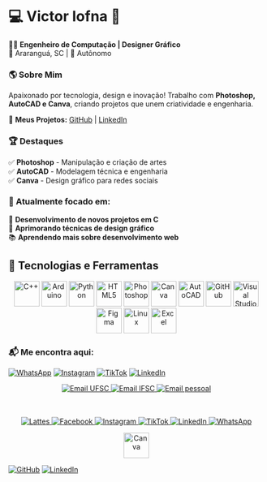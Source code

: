# 💻 Victor Iofna 🚀  

👨‍🎓 **Engenheiro de Computação | Designer Gráfico**  
📍 Araranguá, SC | 🔧 Autônomo  

### 🌎 Sobre Mim  
Apaixonado por tecnologia, design e inovação! Trabalho com **Photoshop, AutoCAD e Canva**, criando projetos que unem criatividade e engenharia.  

🔗 **Meus Projetos:** [GitHub](https://github.com/seuusuario) | [LinkedIn](https://linkedin.com/in/seuusuario)  

### 🏆 Destaques  
✅ **Photoshop** - Manipulação e criação de artes  
✅ **AutoCAD** - Modelagem técnica e engenharia  
✅ **Canva** - Design gráfico para redes sociais  

### 🎯 Atualmente focado em:
🚀 **Desenvolvimento de novos projetos em C**  
🎨 **Aprimorando técnicas de design gráfico**  
📚 **Aprendendo mais sobre desenvolvimento web**  

## 🚀 Tecnologias e Ferramentas

<div align="center">

  <!-- C++ -->
  <img src="https://cdn.jsdelivr.net/gh/devicons/devicon/icons/cplusplus/cplusplus-original.svg" title="C++" width="50" height="50"/>

  <!-- Arduino -->
  <img src="https://upload.wikimedia.org/wikipedia/commons/8/87/Arduino_Logo.svg" title="Arduino" width="50" height="50"/>

  <!-- Python -->
  <img src="https://cdn.jsdelivr.net/gh/devicons/devicon/icons/python/python-original.svg" title="Python" width="50" height="50"/>

  <!-- HTML5 -->
  <img src="https://cdn.jsdelivr.net/gh/devicons/devicon/icons/html5/html5-original.svg" title="HTML5" width="50" height="50"/>

  <!-- Photoshop -->
  <img src="https://cdn.jsdelivr.net/gh/devicons/devicon/icons/photoshop/photoshop-plain.svg" title="Photoshop" width="50" height="50"/>

  <!-- Canva -->
  <img src="https://img.icons8.com/color/48/000000/canva.png" title="Canva" width="50" height="50"/>

  <!-- AutoCAD -->
  <img src="https://raw.githubusercontent.com/devicons/devicon/master/icons/autocad/autocad-original.svg" title="AutoCAD" width="50" height="50"/>

  <!-- GitHub -->
  <img src="https://cdn.jsdelivr.net/gh/devicons/devicon/icons/github/github-original.svg" title="GitHub" width="50" height="50"/>

  <!-- Visual Studio Code -->
  <img src="https://cdn.jsdelivr.net/gh/devicons/devicon/icons/vscode/vscode-original.svg" title="Visual Studio Code" width="50" height="50"/>

  <!-- Figma -->
  <img src="https://cdn.jsdelivr.net/gh/devicons/devicon/icons/figma/figma-original.svg" title="Figma" width="50" height="50"/>

  <!-- Linux -->
  <img src="https://cdn.jsdelivr.net/gh/devicons/devicon/icons/linux/linux-original.svg" title="Linux" width="50" height="50"/>

  <!-- Excel -->
  <img src="https://img.icons8.com/color/48/000000/microsoft-excel-2019.png" title="Excel" width="50" height="50"/>

</div>



### 📬 Me encontra aqui:

[![WhatsApp](https://img.shields.io/badge/WhatsApp-25D366?style=for-the-badge&logo=whatsapp&logoColor=white)](https://wa.me/5548999397911)
[![Instagram](https://img.shields.io/badge/Instagram-E4405F?style=for-the-badge&logo=instagram&logoColor=white)](https://www.instagram.com/victor_iofna_caba?igsh=cmpmc3J1bmdobnox)
[![TikTok](https://img.shields.io/badge/TikTok-010101?style=for-the-badge&logo=tiktok&logoColor=white)](https://www.tiktok.com/@victoryofnacaba?_t=ZM-8vclTpnHmYY&_r=1)
[![LinkedIn](https://img.shields.io/badge/LinkedIn-0A66C2?style=for-the-badge&logo=linkedin&logoColor=white)](https://www.linkedin.com/in/victor-iofna-caba-a06a832a2)
<div align="center">
  <!-- E-mails -->
  <a href="mailto:victor.caba@grad.ufsc.br" target="_blank">
    <img src="https://img.shields.io/badge/UFSC_Email-004080?style=for-the-badge&logo=gmail&logoColor=white" alt="Email UFSC"/>
  </a>
  <a href="mailto:victor.c12@aluno.ifsc.edu.br" target="_blank">
    <img src="https://img.shields.io/badge/IFSC_Email-006633?style=for-the-badge&logo=gmail&logoColor=white" alt="Email IFSC"/>
  </a>
  <a href="mailto:yofnacaba@gmail.com" target="_blank">
    <img src="https://img.shields.io/badge/Email_Pessoal-D14836?style=for-the-badge&logo=gmail&logoColor=white" alt="Email pessoal"/>
  </a>

  <!-- Redes e currículo -->
  <br/><br/>
  <a href="http://lattes.cnpq.br/3410714557697722" target="_blank">
    <img src="https://img.shields.io/badge/Lattes-3366CC?style=for-the-badge&logo=academia&logoColor=white" alt="Lattes"/>
  </a>
  <a href="https://www.facebook.com/victor.iofna.caba" target="_blank">
    <img src="https://img.shields.io/badge/Facebook-1877F2?style=for-the-badge&logo=facebook&logoColor=white" alt="Facebook"/>
  </a>
  <a href="https://www.instagram.com/victor_iofna_caba?igsh=cmpmc3J1bmdobnox" target="_blank">
    <img src="https://img.shields.io/badge/Instagram-E4405F?style=for-the-badge&logo=instagram&logoColor=white" alt="Instagram"/>
  </a>
  <a href="https://www.tiktok.com/@victoryofnacaba?_t=ZM-8vclTpnHmYY&_r=1" target="_blank">
    <img src="https://img.shields.io/badge/TikTok-000000?style=for-the-badge&logo=tiktok&logoColor=white" alt="TikTok"/>
  </a>
  <a href="https://www.linkedin.com/in/victor-iofna-caba-a06a832a2" target="_blank">
    <img src="https://img.shields.io/badge/LinkedIn-0077B5?style=for-the-badge&logo=linkedin&logoColor=white" alt="LinkedIn"/>
  </a>
  <a href="https://wa.me/5548999397911" target="_blank">
    <img src="https://img.shields.io/badge/WhatsApp-25D366?style=for-the-badge&logo=whatsapp&logoColor=white" alt="WhatsApp"/>
  </a>
  <!-- Link para o portfólio no Canva -->
  <a href="https://www.canva.com/design/DAGk-17OPp4/OSfp7kWKp9P0W-Xh6DrGBA/view?utm_content=DAGk-17OPp4&utm_campaign=share_your_design&utm_medium=link2&utm_source=shareyourdesignpanel" target="_blank">
    <img src="https://img.icons8.com/color/48/000000/canva.png" alt="Canva" width="50" height="50"/>
  </a>
</div>
 
[![GitHub](https://img.shields.io/badge/GitHub-Profile-blue?style=for-the-badge&logo=github)](https://github.com/seuusuario)
[![LinkedIn](https://img.shields.io/badge/LinkedIn-Conectar-blue?style=for-the-badge&logo=linkedin)](https://linkedin.com/in/seuusuario)
